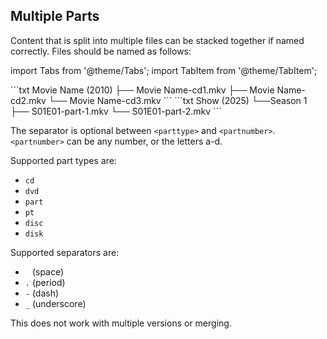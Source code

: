 <!-- markdownlint-disable MD041 -->

## Multiple Parts

Content that is split into multiple files can be stacked together if named correctly. Files should be named as follows:

import Tabs from '@theme/Tabs';
import TabItem from '@theme/TabItem';

<Tabs defaultValue={props.defaultTab} queryString="libType">
<TabItem value="movies" label="Movies">
```txt
Movie Name (2010)
├── Movie Name-cd1.mkv
├── Movie Name-cd2.mkv
└── Movie Name-cd3.mkv
```
</TabItem>
<TabItem value="shows" label="Shows">
```txt
Show (2025)
└──Season 1
    ├── S01E01-part-1.mkv
    └── S01E01-part-2.mkv
```
</TabItem>
</Tabs>

The separator is optional between `<parttype>` and `<partnumber>`. `<partnumber>` can be any number, or the letters a-d.

Supported part types are:

- `cd`
- `dvd`
- `part`
- `pt`
- `disc`
- `disk`

Supported separators are:

<!-- markdownlint-disable MD038 -->

- ` ` (space)
- `.` (period)
- `-` (dash)
- `_` (underscore)

This does not work with multiple versions or merging.
